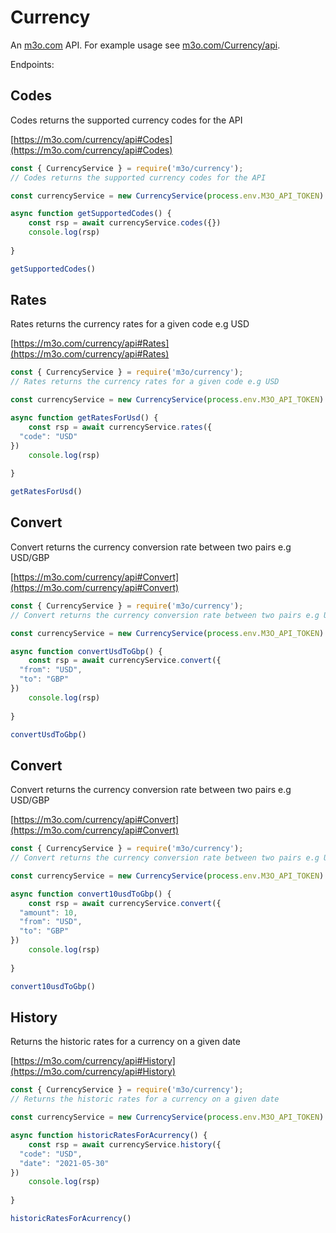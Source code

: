 # Currency

An [m3o.com](https://m3o.com) API. For example usage see [m3o.com/Currency/api](https://m3o.com/Currency/api).

Endpoints:

## Codes

Codes returns the supported currency codes for the API


[https://m3o.com/currency/api#Codes](https://m3o.com/currency/api#Codes)

```js
const { CurrencyService } = require('m3o/currency');
// Codes returns the supported currency codes for the API

const currencyService = new CurrencyService(process.env.M3O_API_TOKEN)

async function getSupportedCodes() {
	const rsp = await currencyService.codes({})
	console.log(rsp)
	
}

getSupportedCodes()
```
## Rates

Rates returns the currency rates for a given code e.g USD


[https://m3o.com/currency/api#Rates](https://m3o.com/currency/api#Rates)

```js
const { CurrencyService } = require('m3o/currency');
// Rates returns the currency rates for a given code e.g USD

const currencyService = new CurrencyService(process.env.M3O_API_TOKEN)

async function getRatesForUsd() {
	const rsp = await currencyService.rates({
  "code": "USD"
})
	console.log(rsp)
	
}

getRatesForUsd()
```
## Convert

Convert returns the currency conversion rate between two pairs e.g USD/GBP


[https://m3o.com/currency/api#Convert](https://m3o.com/currency/api#Convert)

```js
const { CurrencyService } = require('m3o/currency');
// Convert returns the currency conversion rate between two pairs e.g USD/GBP

const currencyService = new CurrencyService(process.env.M3O_API_TOKEN)

async function convertUsdToGbp() {
	const rsp = await currencyService.convert({
  "from": "USD",
  "to": "GBP"
})
	console.log(rsp)
	
}

convertUsdToGbp()
```
## Convert

Convert returns the currency conversion rate between two pairs e.g USD/GBP


[https://m3o.com/currency/api#Convert](https://m3o.com/currency/api#Convert)

```js
const { CurrencyService } = require('m3o/currency');
// Convert returns the currency conversion rate between two pairs e.g USD/GBP

const currencyService = new CurrencyService(process.env.M3O_API_TOKEN)

async function convert10usdToGbp() {
	const rsp = await currencyService.convert({
  "amount": 10,
  "from": "USD",
  "to": "GBP"
})
	console.log(rsp)
	
}

convert10usdToGbp()
```
## History

Returns the historic rates for a currency on a given date


[https://m3o.com/currency/api#History](https://m3o.com/currency/api#History)

```js
const { CurrencyService } = require('m3o/currency');
// Returns the historic rates for a currency on a given date

const currencyService = new CurrencyService(process.env.M3O_API_TOKEN)

async function historicRatesForAcurrency() {
	const rsp = await currencyService.history({
  "code": "USD",
  "date": "2021-05-30"
})
	console.log(rsp)
	
}

historicRatesForAcurrency()
```
